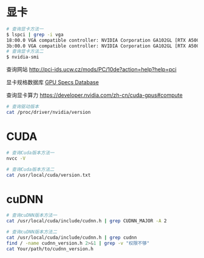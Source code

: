 # 显卡

```bash
# 查询显卡方法一
$ lspci | grep -i vga
18:00.0 VGA compatible controller: NVIDIA Corporation GA102GL [RTX A5000] (rev a1)
3b:00.0 VGA compatible controller: NVIDIA Corporation GA102GL [RTX A5000] (rev a1)
# 查询显卡方法二
$ nvidia-smi
```

查询网站 
http://pci-ids.ucw.cz/mods/PC/10de?action=help?help=pci

显卡规格数据库
[GPU Specs Database](https://www.techpowerup.com/gpu-specs/)

查询显卡算力
https://developer.nvidia.com/zh-cn/cuda-gpus#compute

```bash
# 查询驱动版本
cat /proc/driver/nvidia/version
```

# CUDA

```bash
# 查询Cuda版本方法一
nvcc -V

# 查询Cuda版本方法二
cat /usr/local/cuda/version.txt
```

# cuDNN

```bash
# 查询cuDNN版本方法一
cat /usr/local/cuda/include/cudnn.h | grep CUDNN_MAJOR -A 2

# 查询cuDNN版本方法二
cat /usr/local/cuda/include/cudnn.h | grep cudnn
find / -name cudnn_version.h 2>&1 | grep -v "权限不够"
cat Your/path/to/cudnn_version.h
```
